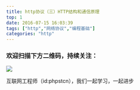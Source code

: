 ```yaml
---
title: http协议（三）HTTP结构和通信原理
top: 1
date: 2016-07-15 16:03:39
tags: ["http","网络协议","编程基础"]
categories: "http"
---
```



### 欢迎扫描下方二维码，持续关注：
![](https://ww1.sinaimg.cn/large/a616b9a4gy1g4xzv954a4j20760763yo.jpg)

互联网工程师（id:phpstcn），我们一起学习，一起进步